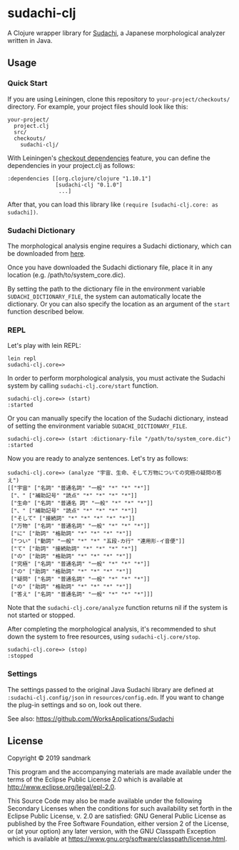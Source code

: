 # sudachi-clj

A Clojure wrapper library for [Sudachi](https://github.com/WorksApplications/Sudachi), a Japanese morphological analyzer written in Java.

## Usage

### Quick Start
If you are using Leiningen, clone this repository to `your-project/checkouts/` directory. For example, your project files should look like this:

```
your-project/
  project.clj
  src/
  checkouts/
    sudachi-clj/
```

With Leiningen's [checkout dependencies](https://github.com/technomancy/leiningen/blob/master/doc/TUTORIAL.md#checkout-dependencies) feature, you can define the dependencies in your project.clj as follows:

```
:dependencies [[org.clojure/clojure "1.10.1"]
               [sudachi-clj "0.1.0"]
                ...]
```

After that, you can load this library like `(require [sudachi-clj.core: as sudachi])`.

### Sudachi Dictionary
The morphological analysis engine requires a Sudachi dictionary, which can be downloaded from [here](https://github.com/WorksApplications/SudachiDict).

Once you have downloaded the Sudachi dictionary file, place it in any location (e.g. /path/to/system_core.dic).

By setting the path to the dictionary file in the environment variable `SUDACHI_DICTIONARY_FILE`, the system can automatically locate the dictionary. Or you can also specify the location as an argument of the `start` function described below.

### REPL
Let's play with lein REPL:

```
lein repl
sudachi-clj.core=>
```

In order to perform morphological analysis, you must activate the Sudachi system by calling `sudachi-clj.core/start` function.

```
sudachi-clj.core=> (start)
:started
```

Or you can manually specify the location of the Sudachi dictionary, instead of setting the environment variable `SUDACHI_DICTIONARY_FILE`.

```
sudachi-clj.core=> (start :dictionary-file "/path/to/system_core.dic")
:started
```

Now you are ready to analyze sentences. Let's try as follows:

```
sudachi-clj.core=> (analyze "宇宙、生命、そして万物についての究極の疑問の答え")
[["宇宙" ["名詞" "普通名詞" "一般" "*" "*" "*"]]
 ["、" ["補助記号" "読点" "*" "*" "*" "*"]]
 ["生命" ["名詞" "普通名 詞" "一般" "*" "*" "*"]]
 ["、" ["補助記号" "読点" "*" "*" "*" "*"]]
 ["そして" ["接続詞" "*" "*" "*" "*" "*"]]
 ["万物" ["名詞" "普通名詞" "一般" "*" "*" "*"]]
 ["に" ["助詞" "格助詞" "*" "*" "*" "*"]]
 ["つい" ["動詞" "一般" "*" "*" "五段-カ行" "連用形-イ音便"]]
 ["て" ["助詞" "接続助詞" "*" "*" "*" "*"]]
 ["の" ["助詞" "格助詞" "*" "*" "*" "*"]]
 ["究極" ["名詞" "普通名詞" "一般" "*" "*" "*"]]
 ["の" ["助詞" "格助詞" "*" "*" "*" "*"]]
 ["疑問" ["名詞" "普通名詞" "一般" "*" "*" "*"]]
 ["の" ["助詞" "格助詞" "*" "*" "*" "*"]]
 ["答え" ["名詞" "普通名詞" "一般" "*" "*" "*"]]]
```

Note that the `sudachi-clj.core/analyze` function returns nil if the system is not started or stopped.

After completing the morphological analysis, it's recommended to shut down the system to free resources, using `sudachi-clj.core/stop`.

```
sudachi-clj.core=> (stop)
:stopped
```

### Settings
The settings passed to the original Java Sudachi library are defined at `:sudachi-clj.config/json` in `resources/config.edn`. If you want to change the plug-in settings and so on, look out there.

See also: https://github.com/WorksApplications/Sudachi

## License

Copyright © 2019 sandmark

This program and the accompanying materials are made available under the
terms of the Eclipse Public License 2.0 which is available at
http://www.eclipse.org/legal/epl-2.0.

This Source Code may also be made available under the following Secondary
Licenses when the conditions for such availability set forth in the Eclipse
Public License, v. 2.0 are satisfied: GNU General Public License as published by
the Free Software Foundation, either version 2 of the License, or (at your
option) any later version, with the GNU Classpath Exception which is available
at https://www.gnu.org/software/classpath/license.html.
